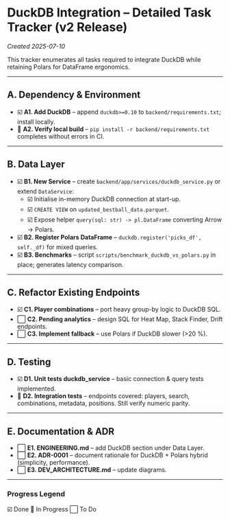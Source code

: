 # DuckDB Integration – Detailed Task Tracker (v2 Release)
*Created 2025-07-10*

This tracker enumerates all tasks required to integrate DuckDB while retaining Polars for DataFrame ergonomics.

---

## A. Dependency & Environment
- ☑️ **A1. Add DuckDB** – append `duckdb>=0.10` to `backend/requirements.txt`; install locally.
- 🔄 **A2. Verify local build** – `pip install -r backend/requirements.txt` completes without errors in CI.

---

## B. Data Layer
- ☑️ **B1. New Service** – create `backend/app/services/duckdb_service.py` or extend `DataService`:
  - ☑️ Initialise in-memory DuckDB connection at start-up.
  - ☑️ `CREATE VIEW` on `updated_bestball_data.parquet`.
  - ☑️ Expose helper `query(sql: str) -> pl.DataFrame` converting Arrow → Polars.
- ☑️ **B2. Register Polars DataFrame** – `duckdb.register('picks_df', self._df)` for mixed queries.
- ☑️ **B3. Benchmarks** – script `scripts/benchmark_duckdb_vs_polars.py` in place; generates latency comparison.

---

## C. Refactor Existing Endpoints
- ☑️ **C1. Player combinations** – port heavy group-by logic to DuckDB SQL.
- ⬜ **C2. Pending analytics** – design SQL for Heat Map, Stack Finder, Drift endpoints.
- ⬜ **C3. Implement fallback** – use Polars if DuckDB slower (>20 %).

---

## D. Testing
- ☑️ **D1. Unit tests duckdb_service** – basic connection & query tests implemented.
- 🔄 **D2. Integration tests** – endpoints covered: players, search, combinations, metadata, positions. Still verify numeric parity.

---

## E. Documentation & ADR
- ⬜ **E1. ENGINEERING.md** – add DuckDB section under Data Layer.
- ⬜ **E2. ADR-0001** – document rationale for DuckDB + Polars hybrid (simplicity, performance).
- ⬜ **E3. DEV_ARCHITECTURE.md** – update diagrams.

---

### Progress Legend
☑️ Done   🔄 In Progress   ⬜ To Do
